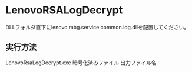# LenovoRSALogDecrypt

DLLフォルダ直下にlenovo.mbg.service.common.log.dllを配置してください。


## 実行方法

LenovoRsaLogDecrypt.exe 暗号化済みファイル 出力ファイル名


